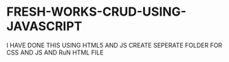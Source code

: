 # FRESH-WORKS-CRUD-USING-JAVASCRIPT
I HAVE DONE THIS USING HTML5 AND JS 
CREATE SEPERATE FOLDER FOR CSS AND JS AND RuN HTML  FILE
